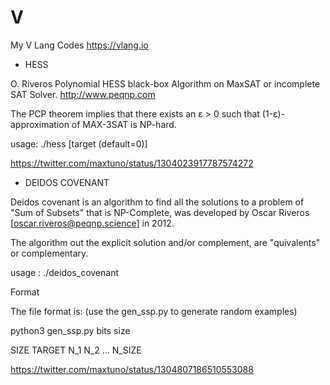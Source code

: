 # V
My V Lang Codes https://vlang.io

- HESS

O. Riveros Polynomial HESS black-box Algorithm on MaxSAT or incomplete SAT Solver. http://www.peqnp.com

The PCP theorem implies that there exists an ε > 0 such that (1-ε)-approximation of MAX-3SAT is NP-hard.

usage: ./hess <cnf> [target (default=0)]

https://twitter.com/maxtuno/status/1304023917787574272

- DEIDOS COVENANT

Deidos covenant is an algorithm to find all the solutions to a problem of "Sum of Subsets" that is NP-Complete, was developed by Oscar Riveros [oscar.riveros@peqnp.science] in 2012.

The algorithm out the explicit solution and/or complement, are "quivalents" or complementary.

usage : ./deidos_covenant <instance>
  
Format

The file format is: (use the gen_ssp.py to generate random examples)

python3 gen_ssp.py bits size

SIZE
TARGET
N_1
N_2
...
N_SIZE

https://twitter.com/maxtuno/status/1304807186510553088
